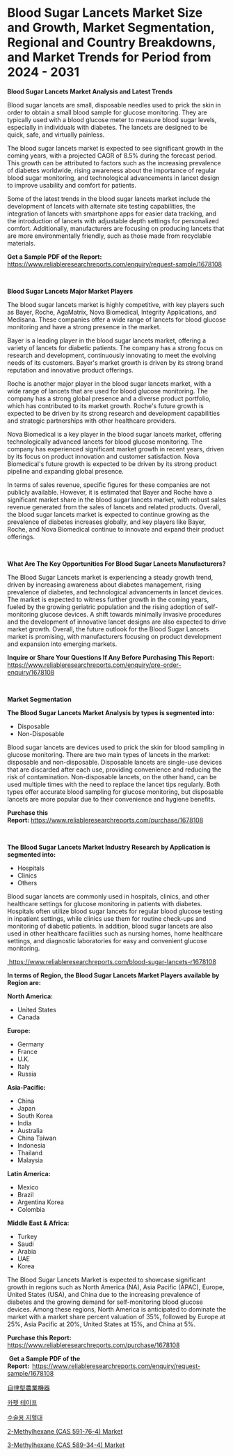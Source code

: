 <p><h1>Blood Sugar Lancets Market Size and Growth, Market Segmentation, Regional and Country Breakdowns, and Market Trends for Period from 2024 -  2031</h1></p><p><strong>Blood Sugar Lancets Market Analysis and Latest Trends</strong></p>
<p><p>Blood sugar lancets are small, disposable needles used to prick the skin in order to obtain a small blood sample for glucose monitoring. They are typically used with a blood glucose meter to measure blood sugar levels, especially in individuals with diabetes. The lancets are designed to be quick, safe, and virtually painless.</p><p>The blood sugar lancets market is expected to see significant growth in the coming years, with a projected CAGR of 8.5% during the forecast period. This growth can be attributed to factors such as the increasing prevalence of diabetes worldwide, rising awareness about the importance of regular blood sugar monitoring, and technological advancements in lancet design to improve usability and comfort for patients.</p><p>Some of the latest trends in the blood sugar lancets market include the development of lancets with alternate site testing capabilities, the integration of lancets with smartphone apps for easier data tracking, and the introduction of lancets with adjustable depth settings for personalized comfort. Additionally, manufacturers are focusing on producing lancets that are more environmentally friendly, such as those made from recyclable materials.</p></p>
<p><strong>Get a Sample PDF of the Report:&nbsp;</strong> <a href="https://www.reliableresearchreports.com/enquiry/request-sample/1678108">https://www.reliableresearchreports.com/enquiry/request-sample/1678108</a></p>
<p>&nbsp;</p>
<p><strong>Blood Sugar Lancets Major Market Players</strong></p>
<p><p>The blood sugar lancets market is highly competitive, with key players such as Bayer, Roche, AgaMatrix, Nova Biomedical, Integrity Applications, and Medisana. These companies offer a wide range of lancets for blood glucose monitoring and have a strong presence in the market.</p><p>Bayer is a leading player in the blood sugar lancets market, offering a variety of lancets for diabetic patients. The company has a strong focus on research and development, continuously innovating to meet the evolving needs of its customers. Bayer's market growth is driven by its strong brand reputation and innovative product offerings.</p><p>Roche is another major player in the blood sugar lancets market, with a wide range of lancets that are used for blood glucose monitoring. The company has a strong global presence and a diverse product portfolio, which has contributed to its market growth. Roche's future growth is expected to be driven by its strong research and development capabilities and strategic partnerships with other healthcare providers.</p><p>Nova Biomedical is a key player in the blood sugar lancets market, offering technologically advanced lancets for blood glucose monitoring. The company has experienced significant market growth in recent years, driven by its focus on product innovation and customer satisfaction. Nova Biomedical's future growth is expected to be driven by its strong product pipeline and expanding global presence.</p><p>In terms of sales revenue, specific figures for these companies are not publicly available. However, it is estimated that Bayer and Roche have a significant market share in the blood sugar lancets market, with robust sales revenue generated from the sales of lancets and related products. Overall, the blood sugar lancets market is expected to continue growing as the prevalence of diabetes increases globally, and key players like Bayer, Roche, and Nova Biomedical continue to innovate and expand their product offerings.</p></p>
<p>&nbsp;</p>
<p><strong>What Are The Key Opportunities For Blood Sugar Lancets Manufacturers?</strong></p>
<p><p>The Blood Sugar Lancets market is experiencing a steady growth trend, driven by increasing awareness about diabetes management, rising prevalence of diabetes, and technological advancements in lancet devices. The market is expected to witness further growth in the coming years, fueled by the growing geriatric population and the rising adoption of self-monitoring glucose devices. A shift towards minimally invasive procedures and the development of innovative lancet designs are also expected to drive market growth. Overall, the future outlook for the Blood Sugar Lancets market is promising, with manufacturers focusing on product development and expansion into emerging markets.</p></p>
<p><strong>Inquire or Share Your Questions If Any Before Purchasing This Report:</strong> <a href="https://www.reliableresearchreports.com/enquiry/pre-order-enquiry/1678108">https://www.reliableresearchreports.com/enquiry/pre-order-enquiry/1678108</a></p>
<p>&nbsp;</p>
<p><strong>Market Segmentation</strong></p>
<p><strong>The Blood Sugar Lancets Market Analysis by types is segmented into:</strong></p>
<p><ul><li>Disposable</li><li>Non-Disposable</li></ul></p>
<p><p>Blood sugar lancets are devices used to prick the skin for blood sampling in glucose monitoring. There are two main types of lancets in the market: disposable and non-disposable. Disposable lancets are single-use devices that are discarded after each use, providing convenience and reducing the risk of contamination. Non-disposable lancets, on the other hand, can be used multiple times with the need to replace the lancet tips regularly. Both types offer accurate blood sampling for glucose monitoring, but disposable lancets are more popular due to their convenience and hygiene benefits.</p></p>
<p><strong>Purchase this Report:&nbsp;</strong><a href="https://www.reliableresearchreports.com/purchase/1678108">https://www.reliableresearchreports.com/purchase/1678108</a></p>
<p>&nbsp;</p>
<p><strong>The Blood Sugar Lancets Market Industry Research by Application is segmented into:</strong></p>
<p><ul><li>Hospitals</li><li>Clinics</li><li>Others</li></ul></p>
<p><p>Blood sugar lancets are commonly used in hospitals, clinics, and other healthcare settings for glucose monitoring in patients with diabetes. Hospitals often utilize blood sugar lancets for regular blood glucose testing in inpatient settings, while clinics use them for routine check-ups and monitoring of diabetic patients. In addition, blood sugar lancets are also used in other healthcare facilities such as nursing homes, home healthcare settings, and diagnostic laboratories for easy and convenient glucose monitoring.</p></p>
<p><a href="https://www.reliableresearchreports.com/blood-sugar-lancets-r1678108">&nbsp;https://www.reliableresearchreports.com/blood-sugar-lancets-r1678108</a></p>
<p><strong>In terms of Region, the Blood Sugar Lancets Market Players available by Region are:</strong></p>
<p>
    <p> <strong> North America: </strong>
        <ul>
            <li>United States</li>
            <li>Canada</li>
        </ul>
        </p> 
    <p> <strong> Europe: </strong>
        <ul>
            <li>Germany</li>
            <li>France</li>
            <li>U.K.</li>
            <li>Italy</li>
            <li>Russia</li>
        </ul>
        </p> 
    <p> <strong> Asia-Pacific: </strong>
        <ul>
            <li>China</li>
            <li>Japan</li>
            <li>South Korea</li>
            <li>India</li>
            <li>Australia</li>
            <li>China Taiwan</li>
            <li>Indonesia</li>
            <li>Thailand</li>
            <li>Malaysia</li>
        </ul>
        </p> 
    <p> <strong> Latin America: </strong>
        <ul>
            <li>Mexico</li>
            <li>Brazil</li>
            <li>Argentina Korea</li>
            <li>Colombia</li>
        </ul>
        </p> 
    <p> <strong> Middle East & Africa: </strong>
        <ul>
            <li>Turkey</li>
            <li>Saudi</li>
            <li>Arabia</li>
            <li>UAE</li>
            <li>Korea</li>
        </ul>
    </p>
    </p>
<p><p>The Blood Sugar Lancets Market is expected to showcase significant growth in regions such as North America (NA), Asia Pacific (APAC), Europe, United States (USA), and China due to the increasing prevalence of diabetes and the growing demand for self-monitoring blood glucose devices. Among these regions, North America is anticipated to dominate the market with a market share percent valuation of 35%, followed by Europe at 25%, Asia Pacific at 20%, United States at 15%, and China at 5%.</p></p>
<p><strong>Purchase this Report: </strong><a href="https://www.reliableresearchreports.com/purchase/1678108">https://www.reliableresearchreports.com/purchase/1678108</a></p>
<p>&nbsp;<strong>Get a Sample PDF of the Report:&nbsp;&nbsp;</strong><a href="https://www.reliableresearchreports.com/enquiry/request-sample/1678108">https://www.reliableresearchreports.com/enquiry/request-sample/1678108</a></p>
<p><strong></strong></p>
<p><p><a href="https://github.com/hwbcz413288296/Market-Research-Report-List-2/blob/main/571004150338.md">自律型農業機器</a></p><p><a href="https://github.com/RichardLueilwitz787/Market-Research-Report-List-1/blob/main/233925745461.md">카펫 테이프</a></p><p><a href="https://github.com/fredrickeglers/Market-Research-Report-List-2/blob/main/309288245460.md">수술용 지혈대</a></p><p><a href="https://issuu.com/reportprime-2/docs/2-methylhexane-cas-591-76-4-market-size-2030.pptx">2-Methylhexane (CAS 591-76-4) Market</a></p><p><a href="https://issuu.com/reportprime-2/docs/3-methylhexane-cas-589-34-4-market-size-2030.pptx">3-Methylhexane (CAS 589-34-4) Market</a></p></p>